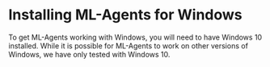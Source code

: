 # Installing ML-Agents for Windows
To get ML-Agents working with Windows, you will need to have Windows 10 installed.  While it is possible for ML-Agents to work on other versions of Windows, we have only tested with Windows 10.
